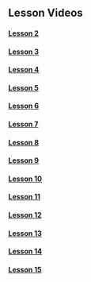 ## Lesson Videos

#### [Lesson 2](https://www.youtube.com/watch?v=jM2l8iKr6TE)

#### [Lesson 3](https://www.youtube.com/watch?v=jM2l8iKr6TE&feature=youtu.be) 

#### [Lesson 4](https://www.youtube.com/watch?v=yLC-hOY9I4I&feature=youtu.be)

#### [Lesson 5](https://www.youtube.com/watch?v=gI2_TRRb5CQ)       

#### [Lesson 6](https://youtu.be/Mjj1fcr3218) 

#### [Lesson 7](https://www.youtube.com/watch?v=AykqZq1qk9c&feature=youtu.be)

#### [Lesson 8](https://www.youtube.com/watch?v=4KqbxRYorcM&feature=youtu.be) 

#### [Lesson 9](https://www.youtube.com/watch?v=KqtBfcWwvO8&feature=youtu.be)

#### [Lesson 10](https://www.youtube.com/watch?v=99hKf-SUCfU)

#### [Lesson 11](https://www.youtube.com/watch?v=Q2SxAJGYB7A)

#### [Lesson 12](https://www.youtube.com/watch?v=6KpCNSR1yWw)

#### [Lesson 13](https://www.youtube.com/watch?v=Vu-EkXTUl5o)

#### [Lesson 14](https://youtu.be/9uGagczScwE)

#### [Lesson 15](https://www.youtube.com/watch?v=sHW0M0zaXlw)
